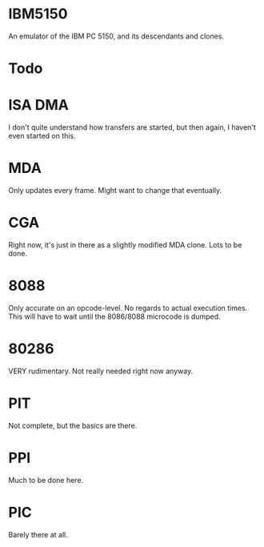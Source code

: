 IBM5150
=======

An emulator of the IBM PC 5150, and its descendants and clones.

Todo
====

ISA DMA
=======

I don't quite understand how transfers are started, but then again, I haven't even started on this.

MDA
===

Only updates every frame. Might want to change that eventually.

CGA
===

Right now, it's just in there as a slightly modified MDA clone. Lots to be done.

8088
====

Only accurate on an opcode-level. No regards to actual execution times. This will have to wait until the 8086/8088 microcode is dumped.

80286
=====

VERY rudimentary. Not really needed right now anyway.

PIT
===

Not complete, but the basics are there.

PPI
===

Much to be done here.

PIC
===

Barely there at all.
